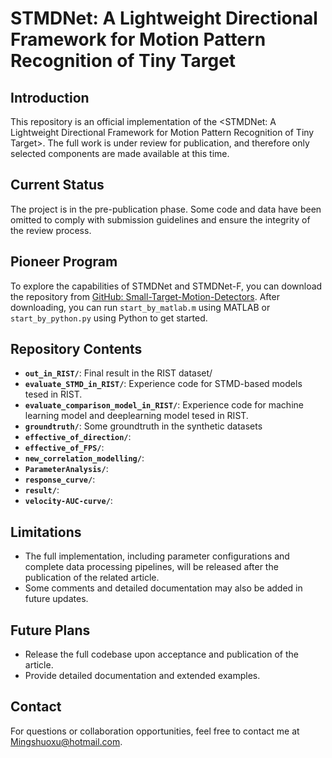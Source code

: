 **STMDNet**: A Lightweight Directional Framework for Motion Pattern Recognition of Tiny Target
========

## Introduction

This repository is an official implementation of the <STMDNet: A Lightweight Directional Framework for Motion Pattern Recognition of Tiny Target>. The full work is under review for publication, and therefore only selected components are made available at this time.

## Current Status
The project is in the pre-publication phase. Some code and data have been omitted to comply with submission guidelines and ensure the integrity of the review process.

## Pioneer Program

To explore the capabilities of STMDNet and STMDNet-F, you can download the repository from [GitHub: Small-Target-Motion-Detectors](https://github.com/MingshuoXu/Small-Target-Motion-Detectors). After downloading, you can run `start_by_matlab.m` using MATLAB or `start_by_python.py` using Python to get started.

## Repository Contents
- **`out_in_RIST/`**: Final result in the RIST dataset/
- **`evaluate_STMD_in_RIST/`**: Experience code for STMD-based models tesed in RIST.
- **`evaluate_comparison_model_in_RIST/`**: Experience code for machine learning model and deeplearning model tesed in RIST.
- **`groundtruth/`**: Some groundtruth in the synthetic datasets
- **`effective_of_direction/`**:
- **`effective_of_FPS/`**: 
- **`new_correlation_modelling/`**: 
- **`ParameterAnalysis/`**: 
- **`response_curve/`**: 
- **`result/`**: 
- **`velocity-AUC-curve/`**: 


## Limitations
- The full implementation, including parameter configurations and complete data processing pipelines, will be released after the publication of the related article.
- Some comments and detailed documentation may also be added in future updates.


## Future Plans
- Release the full codebase upon acceptance and publication of the article.
- Provide detailed documentation and extended examples.


## Contact
For questions or collaboration opportunities, feel free to contact me at [Mingshuoxu@hotmail.com](mailto:Mingshuoxu@hotmail.com).
